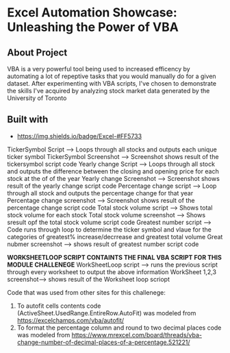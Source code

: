 # Excel Automation Showcase: Unleashing the Power of VBA

## About Project
VBA is a very powerful tool being used to increased efficency by automating a lot of repeptive tasks that you would manually do for a given dataset. 
After experimenting with VBA scripts, I've chosen to demonstrate the skills I've acquired by analyzing stock market data generated by the University of Toronto

## Built with
*	https://img.shields.io/badge/Excel-#FF5733

TickerSymbol Script --> Loops through all stocks and outputs each unique ticker symbol 
TickerSymbol Screenshot --> Screenshot shows result of the tickersymbol script code 
Yearly change Script --> Loops through all stock and outputs the difference between the closing and opening price for each stock at the of of the year 
Yearly change Screenshot --> Screenshot shows result of the yearly change script code 
Percentage change script --> Loop through all stock and outputs the percentage change for that year 
Percentage change screenshot --> Screenshot shows result of the percentage change script code
Total stock volume script --> Shows total stock volume for each stock 
Total stock volume screenshot --> Shows sresult opf the total stock volume script code
Greatest number script --> Code runs through loop to determine the ticker symbol and vlaue for the categories of greatest% increase/decrrease and greatest total volume 
Great nubmer screenshot --> shows result of greatest number script code

**WORKSHEETLOOP SCRIPT CONTAINTS THE FINAL VBA SCRIPT FOR THIS MODULE CHALLENEGE**
WorkSheetLoop script --> runs the previous script through every worksheet to output the above information 
WorkSheet 1,2,3 screenshot--> shows result of the Worksheet loop scriopt

Code that was used from other sites for this challenege: 
1. To autofit cells contents code (ActiveSheet.UsedRange.EntireRow.AutoFit) was modeled from https://excelchamps.com/vba/autofit/
2. To format the percentage column and round to two decimal places code was modeled from https://www.mrexcel.com/board/threads/vba-change-number-of-decimal-places-of-a-percentage.521221/

